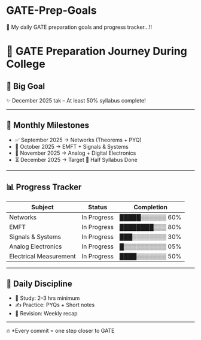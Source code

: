 # GATE-Prep-Goals
🎯 My daily GATE preparation goals and progress tracker...!!
# 🚀 GATE Preparation Journey During College

## 🎯 Big Goal
✨ December 2025 tak – At least 50% syllabus complete!

---

## 📌 Monthly Milestones
- ✅ September 2025 → Networks (Theorems + PYQ)
- 🔄 October 2025 → EMFT + Signals & Systems
- 🔄 November 2025 → Analog + Digital Electronics
- ⏳ December 2025 → Target 🎉 Half Syllabus Done

---

## 📊 Progress Tracker
| Subject                 |    Status       |       Completion        |
|-------------------------|-----------------|-------------------------|
| Networks                | In Progress     | █████▒▒▒▒▒▒       60%   |
| EMFT                    | In Progress     | ████████▒▒▒       80%   |
| Signals & Systems       | In Progress     | ███▒▒▒▒▒▒▒▒       30%   |
| Analog Electronics      | In Progress     | █▒▒▒▒▒▒▒▒▒▒       05%   |
| Electrical Measurement  | In Progress     | ████▒▒▒▒▒▒▒       50%   |

---

## 🌱 Daily Discipline
- 📖 Study: 2–3 hrs minimum  
- ✍️ Practice: PYQs + Short notes  
- 📝 Revision: Weekly recap  

---

🔥 *Every commit = one step closer to GATE
